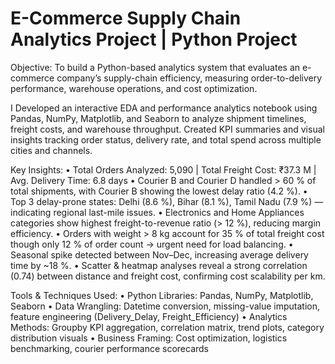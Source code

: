 # E-Commerce Supply Chain Analytics Project | Python Project

Objective: To build a Python-based analytics system that evaluates an e-commerce company’s supply-chain efficiency, measuring order-to-delivery performance, warehouse operations, and cost optimization.

I Developed an interactive EDA and performance analytics notebook using Pandas, NumPy, Matplotlib, and Seaborn to analyze shipment timelines, freight costs, and warehouse throughput. Created KPI summaries and visual insights tracking order status, delivery rate, and total spend across multiple cities and channels.

Key Insights:
• Total Orders Analyzed: 5,090 | Total Freight Cost: ₹37.3 M | Avg. Delivery Time: 6.8 days
• Courier B and Courier D handled > 60 % of total shipments, with Courier B showing the lowest delay ratio (4.2 %).
• Top 3 delay-prone states: Delhi (8.6 %), Bihar (8.1 %), Tamil Nadu (7.9 %) — indicating regional last-mile issues.
• Electronics and Home Appliances categories show highest freight-to-revenue ratio (> 12 %), reducing margin efficiency.
• Orders with weight > 8 kg account for 35 % of total freight cost though only 12 % of order count → urgent need for load balancing.
• Seasonal spike detected between Nov–Dec, increasing average delivery time by ~18 %.
• Scatter & heatmap analyses reveal a strong correlation (0.74) between distance and freight cost, confirming cost scalability per km.

Tools & Techniques Used:
• Python Libraries: Pandas, NumPy, Matplotlib, Seaborn
• Data Wrangling: Datetime conversion, missing-value imputation, feature engineering (Delivery_Delay, Freight_Efficiency)
• Analytics Methods: Groupby KPI aggregation, correlation matrix, trend plots, category distribution visuals
• Business Framing: Cost optimization, logistics benchmarking, courier performance scorecards

